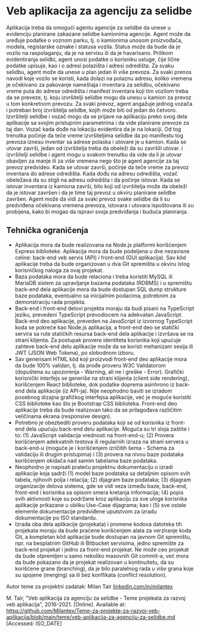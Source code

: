 # Veb aplikacija za agenciju za selidbe

Aplikacija treba da omogući agentu agencije za selidbe da unese u evidenciju planirane zakazane selidbe kamionima agencije. Agent može da uređuje podatke o voznom parku, tj. o kamionima unosom proizvođača, modela, registarske oznake i statusa vozila. Status može da bude da je vozilo na raspolaganju, da je na servisu ili da je havarisano. Prilikom evidentiranja selidbi, agent unosi podatke o korisniku usluge, čije lične podatke upisuje, kao i o adresi polazišta i adresi odredišta. Za svaku selidbu, agent može da unese u plan jedan ili više prevoza. Za svaki prenos navodi koje vozilo se koristi, kada dolazi na polaznu adresu, koliko vremena je očekivano za pakovanje nameštaja i inventara za selidbu, očekivano vreme puta do adrese odredišta i manifest inventara koji tim vozilom treba da se preveze, tj. koju izvršitelji selidbe mogu da unesu u kamion za prevoz u tom konkretnom prevozu. Za svaki prevoz, agent angažuje jednog vozača i potreban broj izvršitelja selidbe, kojih može biti od jedan do četvoro. Izvršitelji selidbe i vozač mogu da se prijave na aplikaciju preko svog dela aplikacije sa svojim pristupnim parametrima i da vide planirane prevoze za taj dan. Vozač kada dođe na lokaciju evidentira da je na lokaciji. Od tog trenutka počinje da teče vreme izvršiteljima selidbe da po manifestu tog prevoza iznesu inventar sa adrese polaska i utovare je u kamion. Kada se utovar završi, jedan od izvršitelja treba da obeleži da su završili utovar. i izvršitelji selidbe i agent mogu u svakom trenutku da vide da li je utovar obavljen za manje ili za više vremena nego što je agent agencije za taj prevoz predvideo. Kada se utovar završi, počinje da teče vreme za prevoz inventara do adrese odredišta. Kada dođu na adresu odredišta, vozač obeležava da su stigli na adresu odredišta i da počinje istovar. Kada se istovar inventara iz kamiona završi, bilo koji od izvršitelja može da obeleži da je istovar završen i da je time taj prevoz u okviru planirane selidbe završen. Agent može da vidi za svaki prevoz svake selidbe da li su predviđena očekivana vremena prevoza, istovara i utovara ispoštovana ili su probijena, kako bi mogao da ispravi svoja predviđanja i buduća planiranja.

## Tehnička ograničenja

- Aplikacija mora da bude realizovana na Node.js platformi korišćenjem Express biblioteke. Aplikacija mora da bude podeljena u dve nezavisne celine: back-end veb servis (API) i front-end (GUI aplikacija). Sav kôd aplikacije treba da bude organizovan u dva Git spremišta u okviru istog korisničkog naloga za ovaj projekat.
- Baza podataka mora da bude relaciona i treba koristiti MySQL ili MariaDB sistem za upravljanje bazama podataka (RDBMS) i u spremištu back-end dela aplikacije mora da bude dostupan SQL dump strukture baze podataka, eventualno sa inicijalnim podacima, potrebnim za demonstraciju rada projekta.
- Back-end i front-end delovi projekta moraju da budi pisani na TypeScript jeziku, prevedeni TypeScript prevodiocem na adekvatan JavaScript. Back-end deo aplikacije, preveden na JavaScript iz izvornog TypeScript koda se pokreće kao Node.js aplikacija, a front-end deo se statički servira sa rute statičkih resursa back-end dela aplikacije i izvršava se na strani klijenta. Za postupak provere identiteta korisnika koji upućuje zahteve back-end delu aplikacije može da se koristi mehanizam sesija ili JWT (JSON Web Tokena), po slobodnom izboru.
- Sav generisani HTML kôd koji proizvodi front-end deo aplikacije mora da bude 100% validan, tj. da prođe proveru W3C Validatorom (dopuštena su upozorenja - Warning, ali ne i greške - Error). Grafički korisnički interfejs se generiše na strani klijenta (client side rendering), korišćenjem React biblioteke, dok podatke doprema asinhrono iz back-end dela aplikacije (iz API-ja). Nije neophodno baviti se izradom posebnog dizajna grafičkog interfejsa aplikacije, već je moguće koristiti CSS biblioteke kao što je Bootstrap CSS biblioteka. Front-end deo aplikacije treba da bude realizovan tako da se prilagođava različitim veličinama ekrana (responsive design).
- Potrebno je obezbediti proveru podataka koji se od korisnika iz front-end dela upućuju back-end delu aplikacije. Moguća su tri sloja zaštite i to: (1) JavaScript validacija vrednosti na front-end-u; (2) Provera korišćenjem adekvatnih testova ili regularnih izraza na strani servera u back-end-u (moguće je i korišćenjem izričitih šema - Schema za validaciju ili drugim pristupima) i (3) provera na nivou baze podataka korišćenjem okidača nad samim tabelama baze podataka.
- Neophodno je napisati prateću projektnu dokumentaciju o izradi aplikacije koja sadrži (1) model baze podataka sa detaljnim opisom svih tabela, njihovih polja i relacija; (2) dijagram baze podataka; (3) dijagram organizacije delova sistema, gde se vidi veza između baze, back-end, front-end i korisnika sa opisom smera kretanja informacija; (4) popis svih aktivnosti koje su podržane kroz aplikaciju za sve uloge korisnika aplikacije prikazane u obliku Use-Case dijagrama; kao i (5) sve ostale elemente dokumentacije predviđene uputstvom za izradu dokumentacije po ISO standardu.
- Izrada oba dela aplikacije (projekata) i promene kodova datoteka tih projekata moraju da bude praćene korišćenjem alata za verziranje koda Git, a kompletan kôd aplikacije bude dostupan na javnom Git spremištu, npr. na besplatnim GitHub ili Bitbucket servisima, jedno spremište za back-end projekat i jedno za front-end projekat. Ne može ceo projekat da bude otpremljen u samo nekoliko masovnih Git commit-a, već mora da bude pokazano da je projekat realizovan u kontinuitetu, da su korišćene grane (branching), da je bilo paralelnog rada u više grana koje su spojene (merging) sa ili bez konflikata (conflict resolution).

Autor teme za projektni zadatak: Milan Tair [linkedin.com/in/milantex](https://linkedin.com/in/milantex)

M. Tair, "Veb aplikacija za agenciju za selidbe - Teme projekata za razvoj veb aplikacija", 2016-2021. [Online]. Available at: https://github.com/Milantex/Teme-za-projekte-za-razvoj-veb-aplikacija/blob/main/teme/veb-aplikacija-za-agenciju-za-selidbe.md [Accessed: ISO_DATE]
